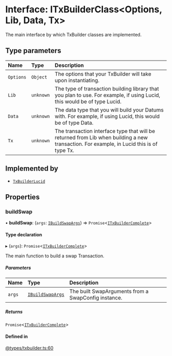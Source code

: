# Interface: ITxBuilderClass<Options, Lib, Data, Tx\>

The main interface by which TxBuilder classes are implemented.

## Type parameters

| Name | Type | Description |
| :------ | :------ | :------ |
| `Options` | `Object` | The options that your TxBuilder will take upon instantiating. |
| `Lib` | `unknown` | The type of transaction building library that you plan to use. For example, if using Lucid, this would be of type Lucid. |
| `Data` | `unknown` | The data type that you will build your Datums with. For example, if using Lucid, this would be of type Data. |
| `Tx` | `unknown` | The transaction interface type that will be returned from Lib when building a new transaction. For example, in Lucid this is of type Tx. |

## Implemented by

- [`TxBuilderLucid`](../classes/TxBuilderLucid.md)

## Properties

### buildSwap

• **buildSwap**: (`args`: [`IBuildSwapArgs`](IBuildSwapArgs.md)) => `Promise`<[`ITxBuilderComplete`](ITxBuilderComplete.md)\>

#### Type declaration

▸ (`args`): `Promise`<[`ITxBuilderComplete`](ITxBuilderComplete.md)\>

The main function to build a swap Transaction.

##### Parameters

| Name | Type | Description |
| :------ | :------ | :------ |
| `args` | [`IBuildSwapArgs`](IBuildSwapArgs.md) | The built SwapArguments from a SwapConfig instance. |

##### Returns

`Promise`<[`ITxBuilderComplete`](ITxBuilderComplete.md)\>

#### Defined in

[@types/txbuilder.ts:60](https://github.com/SundaeSwap-finance/sundae-sdk/blob/5e54550/packages/core/src/@types/txbuilder.ts#L60)
